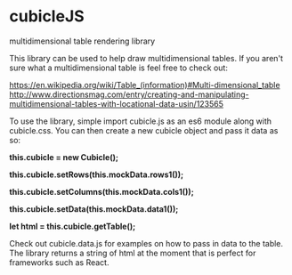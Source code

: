 # cubicleJS
multidimensional table rendering library

This library can be used to help draw multidimensional tables. If you aren't sure what a multidimensional table is feel free to check out:

https://en.wikipedia.org/wiki/Table_(information)#Multi-dimensional_table
http://www.directionsmag.com/entry/creating-and-manipulating-multidimensional-tables-with-locational-data-usin/123565

To use the library, simple import cubicle.js as an es6 module along with cubicle.css. You can then create a new cubicle object and pass it data as so:

**this.cubicle = new Cubicle();**

**this.cubicle.setRows(this.mockData.rows1());**

**this.cubicle.setColumns(this.mockData.cols1());**

**this.cubicle.setData(this.mockData.data1());**

**let html = this.cubicle.getTable();**

Check out cubicle.data.js for examples on how to pass in data to the table. The library returns a string of html at the moment that is perfect for frameworks such as React.
